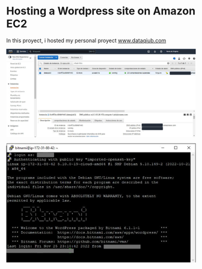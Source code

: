 # Hosting a Wordpress site on Amazon EC2

In this proyect, i hosted my personal proyect www.dataqiub.com
 
![image](_src/awsinstance.png)<br>

![image](_src/awsssh.png)<br>
